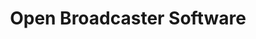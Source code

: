 ---
blog: https://obsproject.com/blog
codehost: https://github.com/obsproject/obs-studio
logohandle: obsproject
sort: obsproject
title: Open Broadcaster Software
twitter: https://x.com/OBSProject
website: https://obsproject.com/
---